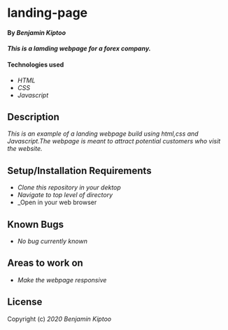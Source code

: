 # landing-page

#### By _**Benjamin Kiptoo**_

#### _This is a lamding webpage for a forex company._

#### Technologies used

* _HTML_
* _CSS_
* _Javascript_

## Description

_This is an example of a landing webpage build using html,css and Javascript.The webpage is meant to attract potential customers who visit the website._

## Setup/Installation Requirements

* _Clone this repository in your dektop_
*  _Navigate to top level of directory_
* _Open in your web browser

## Known Bugs

* _No bug currently known_

##  Areas to work on

* _Make the webpage responsive_

## License

Copyright (c) _2020 Benjamin Kiptoo_
